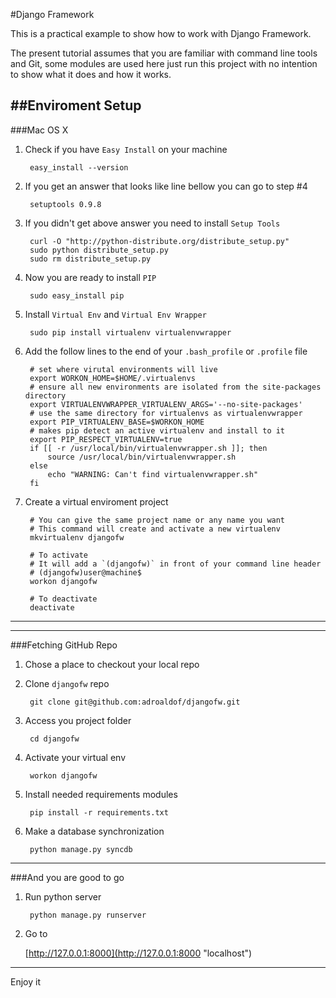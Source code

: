 #Django Framework

This is a practical example to show how to work with Django Framework.

The present tutorial assumes that you are familiar with command line tools and Git, some modules are used here just run this project with no intention to show what it does and how it works.

##Enviroment Setup
---
###Mac OS X

1. Check if you have `Easy Install` on your machine

        easy_install --version

2. If you get an answer that looks like line bellow you can go to step #4

        setuptools 0.9.8

3. If you didn't get above answer you need to install `Setup Tools`

        curl -O "http://python-distribute.org/distribute_setup.py"
        sudo python distribute_setup.py
        sudo rm distribute_setup.py

4. Now you are ready to install `PIP`

        sudo easy_install pip

5. Install `Virtual Env` and `Virtual Env Wrapper`

        sudo pip install virtualenv virtualenvwrapper

6. Add the follow lines to the end of your `.bash_profile` or `.profile` file

        # set where virutal environments will live
        export WORKON_HOME=$HOME/.virtualenvs
        # ensure all new environments are isolated from the site-packages directory
        export VIRTUALENVWRAPPER_VIRTUALENV_ARGS='--no-site-packages'
        # use the same directory for virtualenvs as virtualenvwrapper
        export PIP_VIRTUALENV_BASE=$WORKON_HOME
        # makes pip detect an active virtualenv and install to it
        export PIP_RESPECT_VIRTUALENV=true
        if [[ -r /usr/local/bin/virtualenvwrapper.sh ]]; then
            source /usr/local/bin/virtualenvwrapper.sh
        else
            echo "WARNING: Can't find virtualenvwrapper.sh"
        fi

7. Create a virtual enviroment project

        # You can give the same project name or any name you want
        # This command will create and activate a new virtualenv
        mkvirtualenv djangofw

        # To activate
        # It will add a `(djangofw)` in front of your command line header
        # (djangofw)user@machine$
        workon djangofw
        
        # To deactivate
        deactivate

---

---
###Fetching GitHub Repo

1. Chose a place to checkout your local repo
2. Clone `djangofw` repo

        git clone git@github.com:adroaldof/djangofw.git

3. Access you project folder

        cd djangofw

4. Activate your virtual env

        workon djangofw

5. Install needed requirements modules

        pip install -r requirements.txt

6. Make a database synchronization

        python manage.py syncdb

---
###And you are good to go

1. Run python server

        python manage.py runserver

2. Go to

    [http://127.0.0.1:8000](http://127.0.0.1:8000 "localhost")

---

Enjoy it
